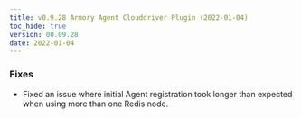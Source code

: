 ```yaml
---
title: v0.9.28 Armory Agent Clouddriver Plugin (2022-01-04)
toc_hide: true
version: 00.09.28
date: 2022-01-04
---
```


### Fixes

* Fixed an issue where initial Agent registration took longer than expected when using more than one Redis node.
